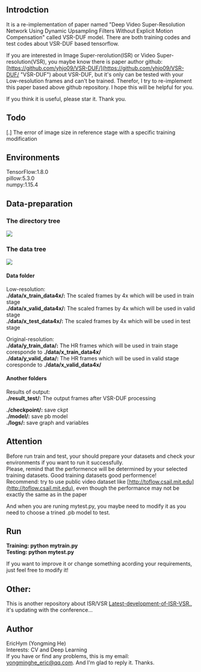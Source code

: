 ## Introdction
It is a re-implementation of paper named "Deep Video Super-Resolution Network Using Dynamic Upsampling Filters Without Explicit Motion Compensation" called VSR-DUF model. There are both training codes and test codes about VSR-DUF based tensorflow.  

If you are interested in Image Super-rerolution(ISR) or Video Super-resolution(VSR), you maybe know there is paper author github: [https://github.com/yhjo09/VSR-DUF/](https://github.com/yhjo09/VSR-DUF/ "VSR-DUF")  about VSR-DUF, but it's only can be tested with your Low-resolution frames and can't be trained. Therefor, I try to re-implement this paper based above github repository. I hope this will be helpful for you. 

If you think it is useful, please star it. Thank you.

## Todo
[.] The error of image size in reference stage with a specific training modification

## Environments
TensorFlow:1.8.0  
pillow:5.3.0  
numpy:1.15.4

## Data-preparation

### The directory tree
![](https://github.com/HymEric/VSR-DUF-Reimplement/blob/master/tree%20png/folder%20tree.png)

### The data tree
![](https://github.com/HymEric/VSR-DUF-Reimplement/blob/master/tree%20png/data%20tree.png)

#### Data folder
Low-resolution:  
**./data/x_train_data4x/:** The scaled frames by 4x which will be used in train stage  
**./data/x_valid_data4x/:** The scaled frames by 4x which will be used in valid stage  
**./data/x_test_data4x/:** The scaled frames by 4x which will be used in test stage

Original-resolution:  
**./data/y_train_data/:** The HR frames which will be used in train stage coresponde to **./data/x_train_data4x/**  
**./data/y_valid_data/:** The HR frames which will be used in valid stage coresponde to **./data/x_valid_data4x/**

#### Another folders

Results of output:  
**./result_test/:** The output frames after VSR-DUF processing

**./checkpoint/:** save ckpt  
**./model/:** save pb model  
**./logs/:** save graph and variables  



## Attention

Before run train and test, your should prepare your datasets and check your environments if you want to run it successfully.   
Please, remind that the performence will be determined by your selected training datasets. Good training datasets good performence!   
Recommend: try to use public video dataset like [http://toflow.csail.mit.edu](http://toflow.csail.mit.edu), even though the performance may not be exactly the same as in the paper

And when you are runing mytest.py, you maybe need to modify it as you need to choose a trined .pb model to test.

## Run
**Training: python mytrain.py  
Testing: python mytest.py**

If you want to improve it or change something acording your requirements, just feel free to modify it!

## Other:
This is another repository about ISR/VSR [Latest-development-of-ISR-VSR.](https://github.com/HymEric/latest-development-of-ISR-VSR), it's updating with the conference...

## Author
EricHym (Yongming He)   
Interests: CV and Deep Learning  
If you have or find any problems, this is my email: [yongminghe_eric@qq.com](yongminghe_eric@qq.com). And I'm glad to reply it.
Thanks. 
